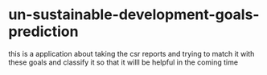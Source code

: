 # un-sustainable-development-goals-prediction
this is a application about taking the csr reports and trying to match it with these goals and classify it so that it willl be helpful in the coming time
